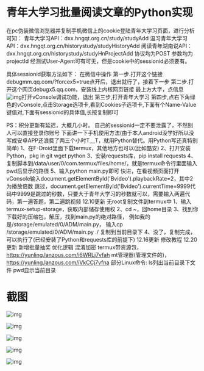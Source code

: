 # 青年大学习批量阅读文章的Python实现

在pc伪装微信浏览器并复制手机微信上的cookie登陆青年大学习页面，进行分析可知：
青年大学习API：dxx.hngqt.org.cn/study/studyAdd
温习青年大学习API：dxx.hngqt.org.cn/historystudy/studyHistoryAdd
阅读青年湖南说API：dxx.hngqt.org.cn/historystudy/studyHnProjectAdd
协议均为POST
参数均为projectId
经测试User-Agent可有可无，但是cookie中的sessionid必须要有。

具体sessionid获取方法如下：
在微信中操作
第一步.打开这个链接debugmm.qq.com/?forcex5=true点开后，退出就行了，接着下一步
第二步.打开这个网页debugx5.qq.com，安装线上内核网页链接
最上方大字，点信息
![img](http://qzonestyle.gtimg.cn/qzone/em/e401112.gif)打开vConsole调试功能，退出
第三步,打开青年大学习
第四步,点右下角绿色的vConsole,点击Storage选项卡,看到Cookies子选项卡,下面有个Name-Value键值对,下面有sessionid的具体值,长按复制即可

PS：积分更新有延迟，大概几小时。
自己的sessionid一定不要泄露了，不然别人可以直接登录你账号
下面讲一下手机使用方法(由于本人android没学好所以没写成安卓APP还浪费了两三个小时T﹏T，就用Python替代。用Python写还真特别简单)
1、在F-Droid里面下载termux，其他地方也可以(比如酷安)
2、打开安装Python，pkg in git wget python
3、安装requests库，pip install requests
4、复制脚本到/data/user/0/com.termux/files/home/，就是termux命令行里面输入pwd后显示的路径
5、输入python main.py即可
快进，在看视频页面打开vConsole输入document.getElementById('Bvideo').playbackRate=2，其中2为播放倍数
跳过，document.getElementById('Bvideo').currentTime=9999代码中9999是跳过的秒数，只要大于青年大学习的秒数就可以，需要输入两遍代码，第一遍答题，第二遍跳视频
12.10更新
无root复制文件到termux中
1、输入termux-setup-storage，获取内部储存使用权
2、cd ~，回home目录
3、找到你下载好的压缩包，解压，找到main.py的绝对路径，
例如我的是/storage/emulated/0/ADM/main.py，
输入cp /storage/emulated/0/ADM/main.py ./
复制到当前目录下
4、没了，复制完成，可以执行了(已经安装了Python和requests库的前提下)
12.16更新
修改教程
12.20更新
新增批量抽奖
优化逻辑
混淆加密
termux带资源包， https://yunling.lanzous.com/i6WRLj7vfah 
mt管理器(管理文件的)， https://yunling.lanzous.com/iVkCCj7vfna 
部分Linux命令:
ls列出当前目录下文件
pwd显示当前目录

# 截图

![img](http://a1.qpic.cn/psc?/V13DEae53fxbUA/ruAMsa53pVQWN7FLK88i5getD4PMuxQT0M*vxlD5odFFkwoz4A4Q1Wvb2w7XAd4LI2EmGfF2hXHXlbDBO92JaEBaMj0jATJQupJtzomL9DA!/b&ek=1&kp=1&pt=0&tl=1&vuin=1462066778&tm=1647352800&sce=50-1-1&rf=viewer_311)



![img](http://a1.qpic.cn/psc?/V13DEae53fxbUA/ruAMsa53pVQWN7FLK88i5getD4PMuxQT0M*vxlD5odECAk.YI4iw5ZaN0dnxHY*6dD2V3cmYH*a0fwQOBG*tGYbBNmHd3W1lIS68SzX5oIw!/b&ek=1&kp=1&pt=0&tl=1&vuin=1462066778&tm=1647352800&sce=50-1-1&rf=viewer_311)



![img](http://a1.qpic.cn/psc?/V13DEae53fxbUA/ruAMsa53pVQWN7FLK88i5getD4PMuxQT0M*vxlD5odH.sgg8IUPCfQh5Qz.bdDDzfwz37PMaiP.EkzUDym4y.Yb.JI5dcBPAyGusmyaW5wk!/b&ek=1&kp=1&pt=0&tl=1&vuin=1462066778&tm=1647352800&sce=50-1-1&rf=viewer_311)



![img](http://a1.qpic.cn/psc?/V13DEae53fxbUA/ruAMsa53pVQWN7FLK88i5i7KwKzD*.1QGtSW.RB1UTU5WhV9j46tqH0DiaufK1mCrUrSLHOtytfFk9fp8hNACFXUuRL.EHs7njh4XT*qCvE!/b&ek=1&kp=1&pt=0&tl=1&vuin=1462066778&tm=1647352800&sce=50-1-1&rf=viewer_311)



![img](http://a1.qpic.cn/psc?/V13DEae53fxbUA/ruAMsa53pVQWN7FLK88i5nAtMbU6HdZ8THSJKN7socvsqX7ppma9GH9M5rDt1Xx7uwCfs4gBVuPUmyrNTj4isR*KLUG5dbGCaVZmqOgHvcg!/b&ek=1&kp=1&pt=0&tl=1&vuin=1462066778&tm=1647352800&sce=50-1-1&rf=viewer_311)

